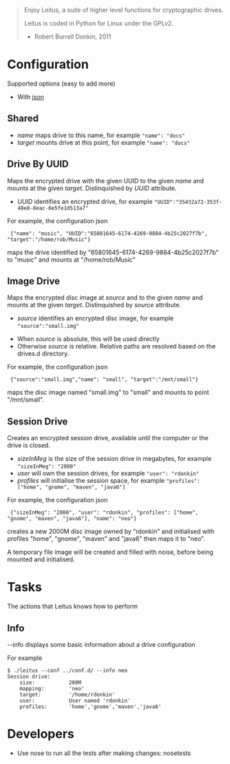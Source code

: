 > Enjoy Leitus, a suite of higher level functions for cryptographic drives.
> 
> Leitus is coded in Python for Linux under the GPLv2.
>
> - Robert Burrell Donkin, 2011

Configuration
=============

Supported options (easy to add more)

* With [json](http://www.json.org/)

Shared
------
 
- *name* maps drive to this name, for example `"name": "docs"`
- *target* mounts drive at this point, for example `"name": "docs"`

Drive By UUID 
-------------

Maps the encrypted drive with the given UUID to the given *name* and mounts
at the given *target*.
Distinquished by *UUID* attribute. 

- *UUID* identifies an encrypted drive, for example `"UUID":"35432a72-353f-48e8-8eac-6e5fe1d513a7"`

For example, the configuration json

     {"name": "music", "UUID":"65801645-6174-4269-9884-4b25c2027f7b", "target":"/home/rob/Music"}

maps the drive identified by "65801645-6174-4269-9884-4b25c2027f7b" to "music" 
and mounts at "/home/rob/Music"

Image Drive
----------

Maps the encrypted disc image at *source* and to the given *name* and mounts
at the given *target*.
Distinquished by *source* attribute. 

- *source* identifies an encrypted disc image, for example `"source":"small.img"`

* When *source* is absolute, this will be used directly
* Otherwise *source* is relative. Relative paths are resolved based on the drives.d directory.

For example, the configuration json

     {"source":"small.img","name": "small", "target":"/mnt/small"}

maps the disc image named "small.img" to "small" and mounts to point "/mnt/small".


Session Drive
-------------

Creates an encrypted session drive, available until the computer or the drive is closed. 

- *sizeInMeg* is the size of the session drive in megabytes, for example `"sizeInMeg": "2000"`
- *user* will own the session drives, for example `"user": "rdonkin"`
- *profiles* will initialise the session space, for example `"profiles": ["home", "gnome", "maven", "java6"]`

For example, the configuration json

     {"sizeInMeg": "2000", "user": "rdonkin", "profiles": ["home", "gnome", "maven", "java6"], "name": "neo"}

creates a new 2000M disc image owned by "rdonkin" and 
initialised with profiles "home", "gnome", "maven" and "java6" then maps it to "neo".

A temporary file image will be created and filled with noise, before being mounted and initialised.

Tasks
=====

The actions that Leitus knows how to perform

Info
----

--info displays some basic information about a drive configuration

For example

    $ ./leitus --conf ../conf.d/ --info neo
    Session drive:
        size:           200M
        mapping:        'neo'
        target:	        '/home/rdonkin'
        user:           User named 'rdonkin'
        profiles:       'home','gnome','maven','java6'



Developers
==========

* Use nose to run all the tests after making changes: nosetests
